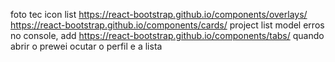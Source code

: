 foto
tec icon list  https://react-bootstrap.github.io/components/overlays/  https://react-bootstrap.github.io/components/cards/
project list model erros no console, add https://react-bootstrap.github.io/components/tabs/
quando abrir o prewei ocutar o perfil e a lista

